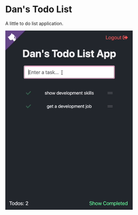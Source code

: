 # Dan's Todo List

A little to do list application.

<img src="https://raw.githubusercontent.com/danieldbird/dans-todo-list/main/demo-min.gif" width=400 alt="Demo">
